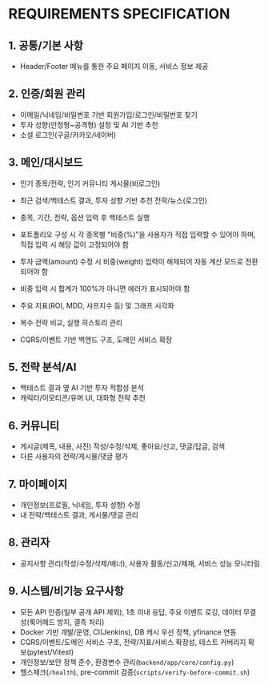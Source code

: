 # REQUIREMENTS SPECIFICATION

## 1. 공통/기본 사항

- Header/Footer 메뉴를 통한 주요 페이지 이동, 서비스 정보 제공

## 2. 인증/회원 관리

- 이메일/닉네임/비밀번호 기반 회원가입/로그인/비밀번호 찾기
- 투자 성향(안정형~공격형) 설정 및 AI 기반 추천
- 소셜 로그인(구글/카카오/네이버)

## 3. 메인/대시보드

- 인기 종목/전략, 인기 커뮤니티 게시물(비로그인)
- 최근 검색/백테스트 결과, 투자 성향 기반 추천 전략/뉴스(로그인)


- 종목, 기간, 전략, 옵션 입력 후 백테스트 실행
- 포트폴리오 구성 시 각 종목별 "비중(%)"을 사용자가 직접 입력할 수 있어야 하며, 직접 입력 시 해당 값이 고정되어야 함
- 투자 금액(amount) 수정 시 비중(weight) 입력이 해제되어 자동 계산 모드로 전환되어야 함
- 비중 입력 시 합계가 100%가 아니면 에러가 표시되어야 함
- 주요 지표(ROI, MDD, 샤프지수 등) 및 그래프 시각화
- 복수 전략 비교, 실행 히스토리 관리
- CQRS/이벤트 기반 백엔드 구조, 도메인 서비스 확장

## 5. 전략 분석/AI

- 백테스트 결과 옆 AI 기반 투자 적합성 분석
- 캐릭터/이모티콘/유머 UI, 대화형 전략 추천

## 6. 커뮤니티

- 게시글(제목, 내용, 사진) 작성/수정/삭제, 좋아요/신고, 댓글/답글, 검색
- 다른 사용자의 전략/게시물/댓글 평가

## 7. 마이페이지

- 개인정보(프로필, 닉네임, 투자 성향) 수정
- 내 전략/백테스트 결과, 게시물/댓글 관리

## 8. 관리자

- 공지사항 관리(작성/수정/삭제/배너), 사용자 활동/신고/제재, 서비스 성능 모니터링

## 9. 시스템/비기능 요구사항

- 모든 API 인증(일부 공개 API 제외), 1초 이내 응답, 주요 이벤트 로깅, 데이터 무결성(룩어헤드 방지, 결측 처리)
- Docker 기반 개발/운영, CI(Jenkins), DB 캐시 우선 정책, yfinance 연동
- CQRS/이벤트/도메인 서비스 구조, 전략/지표/서비스 확장성, 테스트 커버리지 확보(pytest/Vitest)
- 개인정보/보안 정책 준수, 환경변수 관리(`backend/app/core/config.py`)
- 헬스체크(`/health`), pre-commit 검증(`scripts/verify-before-commit.sh`)
